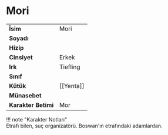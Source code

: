 # Mori   
  
<div class="grid" markdown>  
  
|  |  |  
|---|---|  
| **İsim** | Mori |  
| **Soyadı** |  |  
| **Hizip** |  |  
| **Cinsiyet** | Erkek |  
| **Irk** | Tiefling |  
| **Sınıf** |  |  
| **Kütük** | [[Yenta]] |  
| **Münasebet** |  |  
| **Karakter Betimi** | Mor |  
  
  
!!! note "Karakter Notları"  
	Etrafı bilen, suç organizatörü. Boswan'ın etrafındaki adamlardan.  
  
  
</div>
